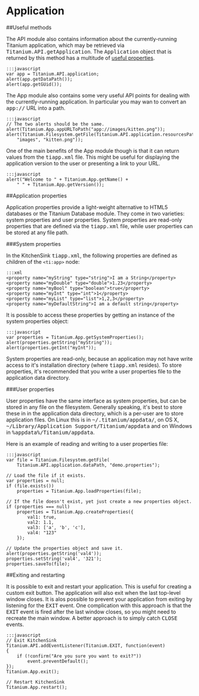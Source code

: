 Application
===========
##Useful methods

The API module also contains information about the currently-running Titanium
application, which may be retrieved via <tt>Titanium.API.getApplication</tt>.
The <tt>Application</tt> object that is returned by this method has a multitude of
[useful properties](href="http://developer.appcelerator.com/apidoc/desktop/1.0/Titanium.API.Application.html").

	:::javascript
	var app = Titanium.API.application;
	alert(app.getDataPath());
	alert(app.getGUid());

The App module also contains some very useful API points for dealing
with the currently-running application. In particular you may wan to
convert an <tt>app://</tt> URL into a path.

	:::javascript
	// The two alerts should be the same.
	alert(Titanium.App.appURLToPath("app://images/kitten.png"));
	alert(Titanium.Filesystem.getFile(Titanium.API.application.resourcesPath,
		"images", "kitten.png"));

One of the main benefits of the App module though is that it can
return values from the <tt>tiapp.xml</tt> file. This might be useful for
displaying the application version to the user or presenting a link to
your URL.

	:::javascript
	alert("Welcome to " + Titanium.App.getName() + 
		" " + Titanium.App.getVersion());

##Application properties

Application properties provide a light-weight alternative to HTML5
databases or the Titanium Database module. They come in two varieties:
system properties and user properties. System properties are read-only
properties that are defined via the <tt>tiapp.xml</tt> file, while user properties
can be stored at any file path.

###System properties

In the KitchenSink <tt>tiapp.xml</tt>, the following properties are defined
as children of the `<ti:app>` node:

	:::xml
	<property name="myString" type="string">I am a String</property>
	<property name="myDouble" type="double">1.23</property>
	<property name="myBool" type="boolean">true</property>
	<property name="myInt" type="int">1</property>
	<property name="myList" type="list">1,2,3</property>
	<property name="myDefaultString">I am a default string</property>

It is possible to access these properties by getting an instance of
the system properties object:

	:::javascript
	var properties = Titanium.App.getSystemProperties();
	alert(properties.getString("myString"));
	alert(properties.getInt("myInt"));

System properties are read-only, because an application may not have write
access to it's installation directory (where <tt>tiapp.xml</tt> resides). To
store properties, it's recommended that you write a user properties file to the
application data directory.

###User properties

User properties have the same interface as system properties, but can be stored
in any file on the filesystem. Generally speaking, it's best to store these in
in the application data directory, which is a per-user are to store application
files. On Linux this is in <tt>~/.titanium/appdata/</tt>, on OS X,
<tt>~/Library/Application Support/Titanium/appdata</tt> and on Windows in
<tt>%appdata%/Titanium/appdata</tt>.

Here is an example of reading and writing to a user properties file:

	:::javascript
	var file = Titanium.Filesystem.getFile(
		Titanium.API.application.dataPath, "demo.properties");

	// Load the file if it exists.
	var properties = null;
	if (file.exists())
		properties = Titanium.App.loadProperties(file);

	// If the file doesn't exist, yet just create a new properties object.
	if (properties === null)
		properties = Titanium.App.createProperties({
			val1: true,
			val2: 1.1,
			val3: ['a', 'b', 'c'],
			val4: "123"
		});

	// Update the properties object and save it.
	alert(properties.getString('val4'));
	properties.setString('val4', '321');
	properties.saveTo(file);

##Exiting and restarting

It is possible to exit and restart your application. This is useful
for creating a custom exit button. The application will also exit when
the last top-level window closes. It is alos possible to prevent your
application from exiting by listening for the <tt>EXIT</tt> event.
One complication with this approach is that the <tt>EXIT</tt> event is
fired after the last window closes, so you might need to recreate the
main window. A better approach is to simply catch <tt>CLOSE</tt> events.

	:::javascript
	// Exit KitchenSink
	Titanium.API.addEventListener(Titanium.EXIT, function(event)
	{
		if (!confirm("Are you sure you want to exit?"))
			event.preventDefault();
	});
	Titanium.App.exit();

	// Restart KitchenSink
	Titanium.App.restart();

